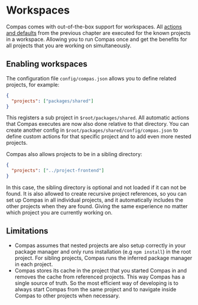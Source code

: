 # Workspaces

Compas comes with out-of-the-box support for workspaces. All
[actions and defaults](/docs/actions-and-defaults.html) from the previous
chapter are executed for the known projects in a workspace. Allowing you to run
Compas once and get the benefits for all projects that you are working on
simultaneously.

## Enabling workspaces

The configuration file `config/compas.json` allows you to define related
projects, for example:

```json [config/compas.json]
{
  "projects": ["packages/shared"]
}
```

This registers a sub project in `$root/packages/shared`. All automatic actions
that Compas executes are now also done relative to that directory. You can
create another config in `$root/packages/shared/config/compas.json` to define
custom actions for that specific project and to add even more nested projects.

Compas also allows projects to be in a sibling directory:

```json [config/compas.json]
{
  "projects": ["../project-frontend"]
}
```

In this case, the sibling directory is optional and not loaded if it can not be
found. It is also allowed to create recursive project references, so you can set
up Compas in all individual projects, and it automatically includes the other
projects when they are found. Giving the same experience no matter which project
you are currently working on.

## Limitations

- Compas assumes that nested projects are also setup correctly in your package
  manager and only runs installation (e.g `npm install`) in the root project.
  For sibling projects, Compas runs the inferred package manager in each
  project.
- Compas stores its cache in the project that you started Compas in and removes
  the cache from referenced projects. This way Compas has a single source of
  truth. So the most efficient way of developing is to always start Compas from
  the same project and to navigate inside Compas to other projects when
  necessary.
